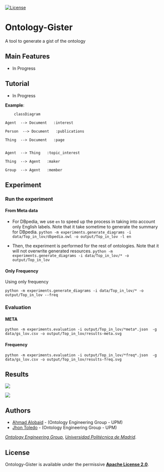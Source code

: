 [![License](https://camo.githubusercontent.com/d6aa9e530d2e113934db4c4c984411041c92b3a120223790c67d37291d373822/68747470733a2f2f696d672e736869656c64732e696f2f707970692f6c2f6d6f7270682d6b67632e737667)](https://github.com/oeg-upm/morph-kgc/blob/main/LICENSE) 

# Ontology-Gister

A tool to generate a gist of the ontology


## Main Features

* In Progress

## Tutorial

* In Progress



**Example**:



```mermaid
	classDiagram

Agent  --> Document   :interest  

Person  --> Document   :publications  

Thing  --> Document   :page  


Agent  --> Thing   :topic_interest  

Thing  --> Agent   :maker  

Group  --> Agent   :member  

```

## Experiment

### Run the experiment

#### From Meta data

* For DBpedia, we use `en` to speed up the process in taking into account only English labels. Note that it take sometime to generate the summary for DBpedia.
```python -m experiments.generate_diagrams -i data/Top_in_lov/dbpedia.owl -o output/Top_in_lov -l en```

* Then, the experiment is performed for the rest of ontologies. Note that it will not overwrite generated resources. 
```python -m experiments.generate_diagrams -i data/Top_in_lov/* -o output/Top_in_lov```

#### Only Frequency
Using only frequency

```
python -m experiments.generate_diagrams -i data/Top_in_lov/* -o output/Top_in_lov --freq
```

### Evaluation

#### META
```
python -m experiments.evaluation -i output/Top_in_lov/*meta*.json  -g data/gs_lov.csv -o output/Top_in_lov/results-meta.svg
```

#### Frequency
```
python -m experiments.evaluation -i output/Top_in_lov/*freq*.json  -g data/gs_lov.csv -o output/Top_in_lov/results-freq.svg
```


## Results

![](output_old/Top_in_lov/results-meta.svg)

![](output_old/Top_in_lov/results-freq.svg)

## Authors

- [Ahmad Alobaid](https://github.com/ahmad88me) - (Ontology Engineering Group - UPM)
- [Jhon Toledo](https://github.com/jatoledo) - (Ontology Engineering Group - UPM)

*[Ontology Engineering Group](https://oeg.fi.upm.es/)*, *[Universidad Politécnica de Madrid](https://www.upm.es/internacional)*.

## License

Ontology-Gister is available under the permissive **[Apache License 2.0](https://github.com/oeg-upm/Morph-KGC/blob/main/LICENSE)**.

